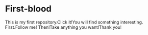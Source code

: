 # First-blood
This is my first repository.Click it!You will find something interesting.
First.Follow me!
Then!Take anything you want!Thank you!
